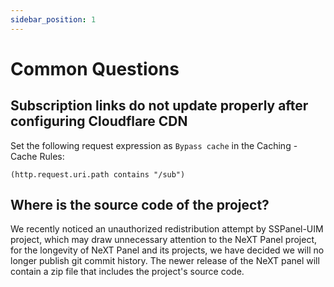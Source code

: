 ```yaml
---
sidebar_position: 1
---
```


# Common Questions

## Subscription links do not update properly after configuring Cloudflare CDN

Set the following request expression as `Bypass cache` in the Caching - Cache Rules:

```
(http.request.uri.path contains "/sub")
```

## Where is the source code of the project?

We recently noticed an unauthorized redistribution attempt by SSPanel-UIM project, which may draw unnecessary attention to the NeXT Panel project, for the longevity of NeXT Panel and its projects, we have decided we will no longer publish git commit history. The newer release of the NeXT panel will contain a zip file that includes the project's source code.
